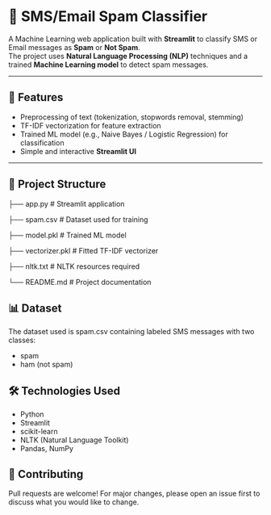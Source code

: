 # 📩 SMS/Email Spam Classifier  

A Machine Learning web application built with **Streamlit** to classify SMS or Email messages as **Spam** or **Not Spam**.  
The project uses **Natural Language Processing (NLP)** techniques and a trained **Machine Learning model** to detect spam messages.

---

## 🚀 Features
- Preprocessing of text (tokenization, stopwords removal, stemming)  
- TF-IDF vectorization for feature extraction  
- Trained ML model (e.g., Naive Bayes / Logistic Regression) for classification  
- Simple and interactive **Streamlit UI**  

---

## 📂 Project Structure


├── app.py # Streamlit application

├── spam.csv # Dataset used for training

├── model.pkl # Trained ML model

├── vectorizer.pkl # Fitted TF-IDF vectorizer

├── nltk.txt # NLTK resources required

└── README.md # Project documentation


## 📊 Dataset
The dataset used is spam.csv containing labeled SMS messages with two classes:

- spam
- ham (not spam)

## 🛠️ Technologies Used

- Python
- Streamlit
- scikit-learn
- NLTK (Natural Language Toolkit)
- Pandas, NumPy

## 🤝 Contributing

Pull requests are welcome! For major changes, please open an issue first to discuss what you would like to change.
